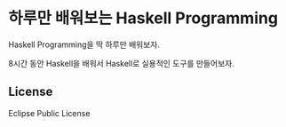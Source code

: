 # 하루만 배워보는 Haskell Programming

Haskell Programming을 딱 하루만 배워보자.

8시간 동안 Haskell을 배워서 Haskell로 실용적인 도구를 만들어보자.

## License
Eclipse Public License
